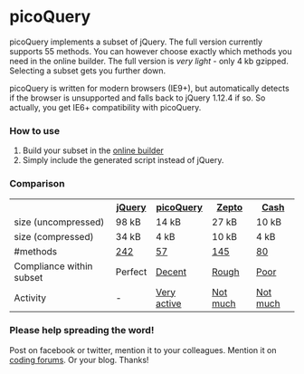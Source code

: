 # picoQuery
picoQuery implements a subset of jQuery. The full version currently supports 55 methods. You can however choose exactly which methods you need in the online builder. The full version is *very light* - only 4 kb gzipped. Selecting a subset gets you further down.

picoQuery is written for modern browsers (IE9+), but automatically detects if the browser is unsupported and falls back to jQuery 1.12.4 if so. So actually, you get IE6+ compatibility with picoQuery.

### How to use

1. Build your subset in the [online builder](/builder/)<br>
2. Simply include the generated script instead of jQuery.

### Comparison
<!--
<table class="comparison">
<tr>
<th>framework</th>
<th>gzip</th>
<th>#methods</th>
<th>Compliance within subset</th>
<th>Activity</th>
</tr>
<tr>
<td>jQuery 1.12.4</td>
<td title="98.1 kb minified without compression, 33.8 kb gzipped">34 kB</td>
<td><a href="/subsets" title="148 instance methods + 94 class methods. Click to see which">242</a></td>
<td>Perfect, by definition</td>
<td></td>
</tr>
<tr>
<td><a href="http://picoquery.com">picoQuery 0.5.0</a> (full)</td>
<td title="11.7 kB minified without compression, 3.7 kB gzipped">4 kB</td>
<td><a href="/subsets" title="52 instance methods + 5 class methods. Click to see which">57</a></td>
<td><a href="/compliance_chart" title="78% of the methods are fully or approximately implemented. 22% are only partially implemented. Click to see compliance chart">Decent</a></td>
<td><a href="https://github.com/rosell-dk/picoQuery/graphs/commit-activity">Very active</a></td>
</tr>
<tr>
<td><a href="https://github.com/madrobby/zepto" title="Click to go to github page. There is also a webpage zeptojs.com">Zepto 1.2.0</a></td>
<td title="26.6 kB minified without compression, 9.8 kB gzipped">10 kB</td>
<td><a href="/subsets" title="112 instance methods + 33 class methods. Click to see which">145</a></td>
<td><a href="/compliance_chart" title="39% of the methods we have examined are fully or approximately implemented. 61% are only partially implemented. Click to see compliance chart">Rough</a></td>
<td><a href="https://github.com/madrobby/zepto/graphs/commit-activity">Not much</a></td>
</tr>
<tr>
<td><a href="https://github.com/kenwheeler/cash" title="Click to go to github page">Cash 1.3.0</a></td>
<td title="9.7 kB minified without compression, 3.6 kB gzipped">4 kB</td>
<td><a href="/subsets" title="67 instance methods + 13 class methods. Click to see which">80</a></td>
<td><a href="/compliance_chart" title="17% of the methods we have examined are fully or approximately implemented. 83% are only partially implemented. Click for details">Poor</a></td>
<td><a href="https://github.com/kenwheeler/cash/graphs/commit-activity">Not much</a></td>
</tr>
</table>
-->

<table class="comparison-flip">
<tr>
  <td></td>
  <th><a href="http://jquery.com" title="jQuery 1.12.4">jQuery</a></th>
  <th><a href="http://picoquery.com" title="FULL VERSION">picoQuery</a></th>
  <th><a href="https://github.com/madrobby/zepto" title="Click to go to github page. There is also a webpage zeptojs.com" title="Zepto 1.2.0">Zepto</a></th>
  <th><a href="https://github.com/kenwheeler/cash" title="Click to go to github page" title="Cash 1.3.0">Cash</a></th>
</tr>
<tr>
  <td>size (uncompressed)</td>
  <td title="98.1 kb minified without compression, 33.8 kb gzipped">98 kB</td>
  <td title="14 kB minified without compression, 4.3 kB gzipped">14 kB</td>
  <td title="26.6 kB minified without compression, 9.8 kB gzipped">27 kB</td>
  <td title="9.7 kB minified without compression, 3.6 kB gzipped">10 kB</td>
</tr>
<tr>
  <td>size (compressed)</td>
  <td title="98.1 kb minified without compression, 33.8 kb gzipped">34 kB</td>
  <td title="14 kB minified without compression, 4.3 kB gzipped">4 kB</td>
  <td title="26.6 kB minified without compression, 9.8 kB gzipped">10 kB</td>
  <td title="9.7 kB minified without compression, 3.6 kB gzipped">4 kB</td>
</tr>
<tr>
  <td>#methods</td>
  <td><a href="/subsets" title="148 instance methods + 94 class methods. Click to see which">242</a></td>
  <td><a href="/subsets" title="52 instance methods + 5 class methods. Click to see which">57</a></td>
  <td><a href="/subsets" title="112 instance methods + 33 class methods. Click to see which">145</a></td>
  <td><a href="/subsets" title="67 instance methods + 13 class methods. Click to see which">80</a></td>
</tr>
<tr>
  <td>Compliance within subset</td>
  <td title="Perfect, by definition">Perfect</td>
  <td><a href="/compliance_chart" title="78% of the methods are fully or approximately implemented. 22% are only partially implemented. Click to see compliance chart">Decent</a></td>
  <td><a href="/compliance_chart" title="39% of the methods we have examined are fully or approximately implemented. 61% are only partially implemented. Click to see compliance chart">Rough</a></td>
  <td><a href="/compliance_chart" title="17% of the methods we have examined are fully or approximately implemented. 83% are only partially implemented. Click for details">Poor</a></td>
</tr>

<tr>
  <td>Activity</td>
  <td>-</td>
  <td><a href="https://github.com/rosell-dk/picoQuery/graphs/commit-activity">Very active</a></td>
  <td><a href="https://github.com/madrobby/zepto/graphs/commit-activity">Not much</a></td>
  <td><a href="https://github.com/kenwheeler/cash/graphs/commit-activity">Not much</a></td>
</tr>
</table>

### Please help spreading the word!
Post on facebook or twitter, mention it to your colleagues. Mention it on [coding forums](http://stackoverflow.com/search?tab=active&q=zepto). Or your blog. Thanks!




